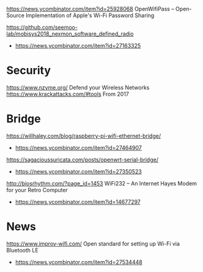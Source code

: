 https://news.ycombinator.com/item?id=25928068 OpenWifiPass – Open-Source Implementation of Apple's Wi-Fi Password Sharing

https://github.com/seemoo-lab/mobisys2018_nexmon_software_defined_radio
* https://news.ycombinator.com/item?id=27163325

# Security
https://www.nzyme.org/ Defend your Wireless Networks
https://www.krackattacks.com/#tools From 2017

# Bridge
https://willhaley.com/blog/raspberry-pi-wifi-ethernet-bridge/
* https://news.ycombinator.com/item?id=27464907

https://sagacioussuricata.com/posts/openwrt-serial-bridge/
* https://news.ycombinator.com/item?id=27350523

http://biosrhythm.com/?page_id=1453 WiFi232 – An Internet Hayes Modem for your Retro Computer
* https://news.ycombinator.com/item?id=14677297

# News
https://www.improv-wifi.com/ Open standard for setting up Wi-Fi via Bluetooth LE
* https://news.ycombinator.com/item?id=27534448



